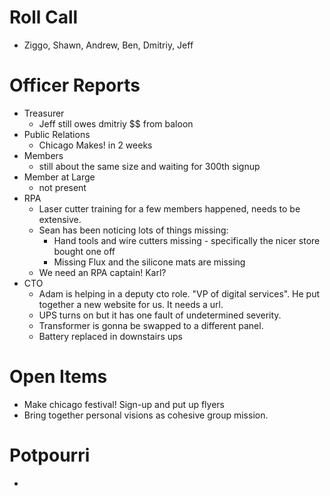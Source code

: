 # Roll Call

- Ziggo, Shawn, Andrew, Ben, Dmitriy, Jeff
  
# Officer Reports

- Treasurer
  - Jeff still owes dmitriy $$ from baloon
- Public Relations
  - Chicago Makes! in 2 weeks
- Members
  - still about the same size and waiting for 300th signup
- Member at Large
  - not present
- RPA
  - Laser cutter training for a few members happened, needs to be extensive.
  - Sean has been noticing lots of things missing:
    - Hand tools and wire cutters missing - specifically the nicer store bought one off
    - Missing Flux and the silicone mats are missing
  - We need an RPA captain! Karl?
- CTO
  - Adam is helping in a deputy cto role. "VP of digital services". He put together a new website for us. It needs a url.
  - UPS turns on but it has one fault of undetermined severity. 
  - Transformer is gonna be swapped to a different panel.
  - Battery replaced in downstairs ups

# Open Items
  - Make chicago festival! Sign-up and put up flyers
  - Bring together personal visions as cohesive group mission.

# Potpourri
  - 

